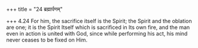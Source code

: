 +++
title = "24 ब्रह्मार्पणम्"

+++
4.24 For him, the sacrifice itself is the Spirit; the Spirit and the
oblation are one; it is the Spirit Itself which is sacrificed in Its own
fire, and the man even in action is united with God, since while
performing his act, his mind never ceases to be fixed on Him.
